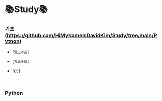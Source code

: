 # 📚Study📚

### 기초(https://github.com/HiMyNameIsDavidKim/Study/tree/main/Python)
  - [`알고리즘`]

  - [`자료구조`]
  
  - [`CS`]

<br>

### Python




